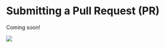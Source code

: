 # Submitting a Pull Request (PR)

Coming soon!

<img src="https://pnptelemetry.azurewebsites.net/sp-dev-list-formatting/docs/contributing/pullrequest" />